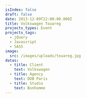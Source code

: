 ```yaml
---
isIndex: false
draft: false
date: 2013-12-09T22:00:00.000Z
title: Volkswagen Touareg
projects_types: Event
projects_tags:
  - jQuery
  - Javascript
  - SASS
image:
  src: /images/uploads/touareg.jpg
datas:
  - title: Client
    text: Volkswagen
  - title: Agency
    text: DDB Paris
  - title: Studio
    text: Bonhomme
---
```

